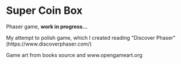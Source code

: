 Super Coin Box
==============

Phaser game, <b>work in progress...</b>

<p>My attempt to polish game, which I created reading "Discover Phaser" (https://www.discoverphaser.com/)</p>
<p>Game art from books source and www.opengameart.org</p>


